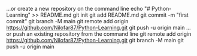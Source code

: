 …or create a new repository on the command line
echo "# Python-Learning" >> README.md
git init
git add README.md
git commit -m "first commit"
git branch -M main
git remote add origin https://github.com/Nilofar87/Python-Learning.git
git push -u origin main
…or push an existing repository from the command line
git remote add origin https://github.com/Nilofar87/Python-Learning.git
git branch -M main
git push -u origin main
